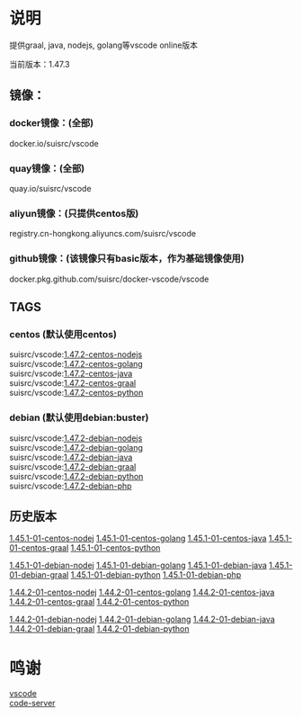 # 说明

提供graal, java, nodejs, golang等vscode online版本  

当前版本：1.47.3  

## 镜像：

### docker镜像：(全部)  
docker.io/suisrc/vscode  

### quay镜像：(全部)
quay.io/suisrc/vscode  

### aliyun镜像：(只提供centos版)
registry.cn-hongkong.aliyuncs.com/suisrc/vscode  

### github镜像：(该镜像只有basic版本，作为基础镜像使用)  
docker.pkg.github.com/suisrc/docker-vscode/vscode  

## TAGS

### centos (默认使用centos)
suisrc/vscode:[1.47.2-centos-nodejs](https://hub.docker.com/r/suisrc/vscode/tags)  
suisrc/vscode:[1.47.2-centos-golang](https://hub.docker.com/r/suisrc/vscode/tags)  
suisrc/vscode:[1.47.2-centos-java](https://hub.docker.com/r/suisrc/vscode/tags)  
suisrc/vscode:[1.47.2-centos-graal](https://hub.docker.com/r/suisrc/vscode/tags)  
suisrc/vscode:[1.47.2-centos-python](https://hub.docker.com/r/suisrc/vscode/tags)  

### debian (默认使用debian:buster)
suisrc/vscode:[1.47.2-debian-nodejs](https://hub.docker.com/r/suisrc/vscode/tags)  
suisrc/vscode:[1.47.2-debian-golang](https://hub.docker.com/r/suisrc/vscode/tags)  
suisrc/vscode:[1.47.2-debian-java](https://hub.docker.com/r/suisrc/vscode/tags)  
suisrc/vscode:[1.47.2-debian-graal](https://hub.docker.com/r/suisrc/vscode/tags)  
suisrc/vscode:[1.47.2-debian-python](https://hub.docker.com/r/suisrc/vscode/tags)  
suisrc/vscode:[1.47.2-debian-php](https://hub.docker.com/r/suisrc/vscode/tags)  

## 历史版本

[1.45.1-01-centos-nodej](https://hub.docker.com/r/suisrc/vscode/tags)
[1.45.1-01-centos-golang](https://hub.docker.com/r/suisrc/vscode/tags)
[1.45.1-01-centos-java](https://hub.docker.com/r/suisrc/vscode/tags)
[1.45.1-01-centos-graal](https://hub.docker.com/r/suisrc/vscode/tags)
[1.45.1-01-centos-python](https://hub.docker.com/r/suisrc/vscode/tags)
  
[1.45.1-01-debian-nodej](https://hub.docker.com/r/suisrc/vscode/tags)
[1.45.1-01-debian-golang](https://hub.docker.com/r/suisrc/vscode/tags)
[1.45.1-01-debian-java](https://hub.docker.com/r/suisrc/vscode/tags)
[1.45.1-01-debian-graal](https://hub.docker.com/r/suisrc/vscode/tags)
[1.45.1-01-debian-python](https://hub.docker.com/r/suisrc/vscode/tags)
[1.45.1-01-debian-php](https://hub.docker.com/r/suisrc/vscode/tags)
  
[1.44.2-01-centos-nodej](https://hub.docker.com/r/suisrc/vscode/tags)
[1.44.2-01-centos-golang](https://hub.docker.com/r/suisrc/vscode/tags)
[1.44.2-01-centos-java](https://hub.docker.com/r/suisrc/vscode/tags)
[1.44.2-01-centos-graal](https://hub.docker.com/r/suisrc/vscode/tags)
[1.44.2-01-centos-python](https://hub.docker.com/r/suisrc/vscode/tags)
  
[1.44.2-01-debian-nodej](https://hub.docker.com/r/suisrc/vscode/tags)
[1.44.2-01-debian-golang](https://hub.docker.com/r/suisrc/vscode/tags)
[1.44.2-01-debian-java](https://hub.docker.com/r/suisrc/vscode/tags)
[1.44.2-01-debian-graal](https://hub.docker.com/r/suisrc/vscode/tags)
[1.44.2-01-debian-python](https://hub.docker.com/r/suisrc/vscode/tags)
  
# 鸣谢
[vscode](https://github.com/microsoft/vscode/releases)  
[code-server](https://github.com/cdr/code-server/releases)  